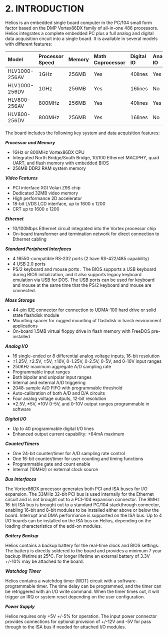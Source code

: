 # 2. INTRODUCTION

Helios is an embedded single board computer in the PC/104 small form factor based on the DMP Vortex86DX family of all-in-one 486 processors. Helios integrates a complete embedded PC plus a full analog and digital data acquisition circuit into a single board. It is available in several models with different features:

| Model | Processor Speed | Memory | Math Coprocessor | Digital IO | Analog IO |
| :--- | :--- | :--- | :--- | :--- | :--- |
| HLV1000-256AV | 1GHz | 256MB | Yes | 40lines | Yes |
| HLV1000-256DV | 1GHz | 256MB | Yes | 16lines | No |
| HLV800-256AV | 800MHz | 256MB | Yes | 40lines | Yes |
| HLV800-256DV | 800MHz | 256MB | Yes | 16lines | No |

The board includes the following key system and data acquisition features:

_**Processor and Memory**_

* 1GHz or 800MHz Vortex86DX CPU 
* Integrated North Bridge/South Bridge, 10/100 Ethernet MAC/PHY, quad UART, and flash memory with embedded BIOS 
* 256MB DDR2 RAM system memory

_**Video Features**_

* PCI interface XGI Volari Z9S chip 
* Dedicated 32MB video memory 
* High performance 2D accelerator 
* 18-bit LVDS LCD interface, up to 1600 x 1200 
* CRT up to 1600 x 1200

_**Ethernet**_

* 10/100Mbps Ethernet circuit integrated into the Vortex processor chip 
* On-board transformer and termination network for direct connection to Ethernet cabling

_**Standard Peripheral Interfaces**_

* 4 16550-compatible RS-232 ports \(2 have RS-422/485 capability\) 
* 4 USB 2.0 ports 
* PS/2 keyboard and mouse ports _._ The BIOS supports a USB keyboard during BIOS initialization, and it also supports legacy keyboard emulation via USB for DOS. The USB ports can be used for keyboard and mouse at the same time that the PS/2 keyboard and mouse are connected.

_**Mass Storage**_

* 44-pin IDE connector for connection to UDMA-100 hard drive or solid state flashdisk module 
* Mounting spacer for rugged mounting of flashdisk in harsh environment applications 
* On-board 1.5MB virtual floppy drive in flash memory with FreeDOS pre-installed

_**Analog I/O**_

* 16 single-ended or 8 differential analog voltage inputs, 16-bit resolution 
* ±1.25V, ±2.5V, ±5V, ±10V, 0-1.25V, 0-2.5V, 0-5V, and 0-10V input ranges 
* 250KHz maximum aggregate A/D sampling rate 
* Programmable input ranges 
* Both bipolar and unipolar input ranges 
* Internal and external A/D triggering 
* 2048-sample A/D FIFO with programmable threshold 
* Auto-calibration of both A/D and D/A circuits 
* Four analog voltage outputs, 12-bit resolution 
* ±2.5V, ±5V, ±10V 0-5V, and 0-10V output ranges programmable in software

_**Digital I/O**_

* Up to 40 programmable digital I/O lines 
* Enhanced output current capability: +64mA maximum

_**Counter/Timers**_

* One 24-bit counter/timer for A/D sampling rate control 
* One 16-bit counter/timer for user counting and timing functions 
* Programmable gate and count enable 
* Internal \(10MHz\) or external clock source

_**Bus Interfaces**_

The Vortex86DX processor generates both PCI and ISA buses for I/O expansion. The 33MHz 32-bit PCI bus is used internally for the Ethernet circuit and is not brought out to a PCI-104 expansion connector. The 8MHz 16-bit ISA bus is brought out to a standard PC/104 stackthrough connector, enabling 16-bit and 8-bit modules to be installed either above or below the board. Interrupt and DMA performance is supported on the ISA bus. Up to 4 I/O boards can be installed on the ISA bus on Helios, depending on the loading characteristics of the add-on modules.

_**Battery Backup**_ 

Helios contains a backup battery for the real-time clock and BIOS settings. The battery is directly soldered to the board and provides a minimum 7 year backup lifetime at 25°C. For longer lifetime an external battery of 3.3V +/-10% may be attached to the board.

_**Watchdog Timer**_ 

Helios contains a watchdog timer \(WDT\) circuit with a software-programmable timer. The time delay can be programmed, and the timer can be retriggered with an I/O write command. When the timer times out, it will trigger an IRQ or system reset depending on the user configuration. 

_**Power Supply**_ 

Helios requires only +5V +/-5% for operation. The input power connector provides connections for optional provision of +/-12V and -5V for pass through to the ISA bus if needed for attached I/O modules.

